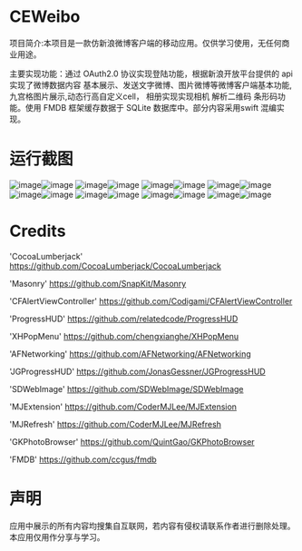 # CEWeibo

项目简介:本项目是一款仿新浪微博客户端的移动应用。仅供学习使用，无任何商业用途。

主要实现功能：通过 OAuth2.0 协议实现登陆功能，根据新浪开放平台提供的 api 实现了微博数据内容 基本展示、发送文字微博、图片微博等微博客户端基本功能, 九宫格图片展示,动态行高自定义cell， 相册实现实现相机 解析二维码 条形码功能。使用 FMDB 框架缓存数据于 SQLite 数据库中。部分内容采用swift 混编实现。



# 运行截图

![image](https://github.com/insignificance/CEWeibo/blob/master/art/Snip001.png)![image](https://github.com/insignificance/CEWeibo/blob/master/art/Snip002.png)
![image](https://github.com/insignificance/CEWeibo/blob/master/art/Snip003.png)![image](https://github.com/insignificance/CEWeibo/blob/master/art/Snip004.png)
![image](https://github.com/insignificance/CEWeibo/blob/master/art/Snip004-1.png)![image](https://github.com/insignificance/CEWeibo/blob/master/art/Snip005.png)
![image](https://github.com/insignificance/CEWeibo/blob/master/art/Snip006.png)![image](https://github.com/insignificance/CEWeibo/blob/master/art/Snip006-1.png)
![image](https://github.com/insignificance/CEWeibo/blob/master/art/Snip007.png)![image](https://github.com/insignificance/CEWeibo/blob/master/art/Snip008.png)
![image](https://github.com/insignificance/CEWeibo/blob/master/art/Snip009.png)![image](https://github.com/insignificance/CEWeibo/blob/master/art/unsupport.png)
![image](https://github.com/insignificance/CEWeibo/blob/master/art/QRCode.png)![image](https://github.com/insignificance/CEWeibo/blob/master/art/BarCode.png)
![image](https://github.com/insignificance/CEWeibo/blob/master/art/cache.png)![image](https://github.com/insignificance/CEWeibo/blob/master/art/logout.png)



# Credits

  'CocoaLumberjack'        https://github.com/CocoaLumberjack/CocoaLumberjack
  
  'Masonry'                https://github.com/SnapKit/Masonry
  
  'CFAlertViewController'  https://github.com/Codigami/CFAlertViewController 
  
  'ProgressHUD'            https://github.com/relatedcode/ProgressHUD
  
  'XHPopMenu'              https://github.com/chengxianghe/XHPopMenu
  
  'AFNetworking'           https://github.com/AFNetworking/AFNetworking
  
  'JGProgressHUD'          https://github.com/JonasGessner/JGProgressHUD
  
  'SDWebImage'             https://github.com/SDWebImage/SDWebImage
  
  'MJExtension'            https://github.com/CoderMJLee/MJExtension
  
  'MJRefresh'              https://github.com/CoderMJLee/MJRefresh
  
  'GKPhotoBrowser'         https://github.com/QuintGao/GKPhotoBrowser
  
  'FMDB'                   https://github.com/ccgus/fmdb
  
  
  # 声明
  
  应用中展示的所有内容均搜集自互联网，若内容有侵权请联系作者进行删除处理。本应用仅用作分享与学习。
  
